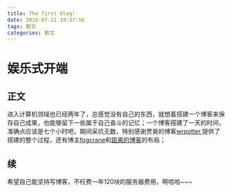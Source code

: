 ```yaml
---
title: The first blog!
date: 2018-07-21 19:37:56
tags: 散文
categories: 散文
---
```

娱乐式开端
===============

正文
---------------
进入计算机领域也已经两年了，总感觉没有自己的东西，就想着搭建一个博客来保存自己成果，也能够留下一些属于自己奋斗的记忆；一个博客搭建了一天的时间，准确点应该是七个小时吧，期间采坑无数，特别感谢贾昊的博客[wrpotter](http://www.wrpotter.com/),提供了搭建的整个过程，还有博主[fogcrane](http://www.fogcrane.org/)和[距离的博客](https://blog.csdn.net/qq_33699981/article/details/72716951#commentBox)的布局；

续
---------------
希望自己能坚持写博客，不枉费一年120块的服务器费用，啊哈哈~~~

